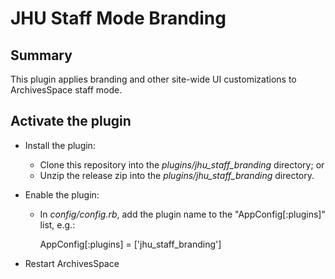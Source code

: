 # JHU Staff Mode Branding

## Summary
This plugin applies branding and other site-wide UI customizations to ArchivesSpace staff mode.


## Activate the plugin
- Install the plugin:
  - Clone this repository into the *plugins/jhu_staff_branding* directory; or
  - Unzip the release zip into the *plugins/jhu_staff_branding* directory.

- Enable the plugin:
  - In *config/config.rb*, add the plugin name to the "AppConfig[:plugins]" list, e.g.:

    AppConfig[:plugins] = ['jhu_staff_branding']

- Restart ArchivesSpace
